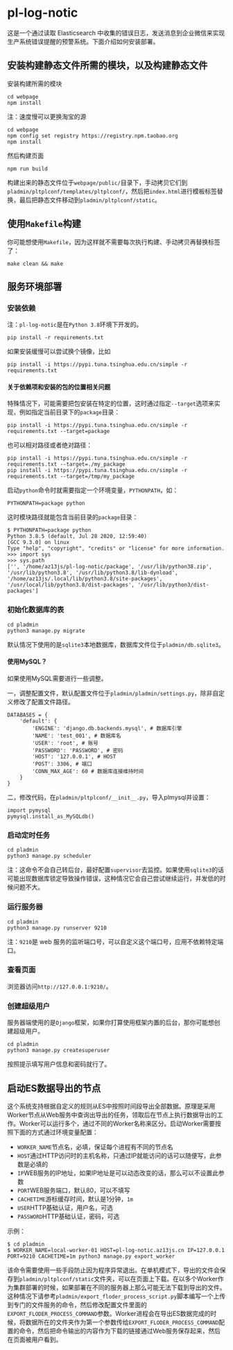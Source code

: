 # pl-log-notic

这是一个通过读取 Elasticsearch 中收集的错误日志，发送消息到企业微信来实现生产系统错误提醒的预警系统。下面介绍如何安装部署。

## 安装构建静态文件所需的模块，以及构建静态文件

安装构建所需的模块

    cd webpage
    npm install

注：速度慢可以更换淘宝的源

    cd webpage
    npm config set registry https://registry.npm.taobao.org
    npm install

然后构建页面

    npm run build

构建出来的静态文件位于`webpage/public/`目录下，手动拷贝它们到`pladmin/pltplconf/templates/pltplconf/`，然后把`index.html`进行模板标签替换，最后把静态文件移动到`pladmin/pltplconf/static`。

## 使用`Makefile`构建

你可能想使用`Makefile`，因为这样就不需要每次执行构建、手动拷贝再替换标签了：

    make clean && make

## 服务环境部署

### 安装依赖

注：`pl-log-notic`是在`Python 3.8`环境下开发的。

    pip install -r requirements.txt

如果安装缓慢可以尝试换个镜像，比如

    pip install -i https://pypi.tuna.tsinghua.edu.cn/simple -r requirements.txt

#### 关于依赖项和安装的包的位置相关问题

特殊情况下，可能需要把包安装在特定的位置，这时通过指定`--target`选项来实现，例如指定当前目录下的`package`目录：

    pip install -i https://pypi.tuna.tsinghua.edu.cn/simple -r requirements.txt --target=package

也可以相对路径或者绝对路径：

    pip install -i https://pypi.tuna.tsinghua.edu.cn/simple -r requirements.txt --target=./my_package
    pip install -i https://pypi.tuna.tsinghua.edu.cn/simple -r requirements.txt --target=/tmp/my_package

启动`python`命令时就需要指定一个环境变量，`PYTHONPATH`，如：

    PYTHONPATH=package python

这时模块路径就能包含当前目录的`package`目录：

    $ PYTHONPATH=package python
    Python 3.8.5 (default, Jul 28 2020, 12:59:40) 
    [GCC 9.3.0] on linux
    Type "help", "copyright", "credits" or "license" for more information.
    >>> import sys
    >>> sys.path
    ['', '/home/az13js/pl-log-notic/package', '/usr/lib/python38.zip', '/usr/lib/python3.8', '/usr/lib/python3.8/lib-dynload', '/home/az13js/.local/lib/python3.8/site-packages', '/usr/local/lib/python3.8/dist-packages', '/usr/lib/python3/dist-packages']

### 初始化数据库的表

    cd pladmin
    python3 manage.py migrate

默认情况下使用的是`sqlite3`本地数据库，数据库文件位于`pladmin/db.sqlite3`。

#### 使用MySQL？

如果使用MySQL需要进行一些调整。

一，调整配置文件，默认配置文件位于`pladmin/pladmin/settings.py`，除非自定义修改了配置文件路径。

    DATABASES = {
        'default': {
            'ENGINE': 'django.db.backends.mysql', # 数据库引擎
            'NAME': 'test_001', # 数据库名
            'USER': 'root', # 账号
            'PASSWORD': 'PASSWORD', # 密码
            'HOST': '127.0.0.1', # HOST
            'POST': 3306, # 端口
            'CONN_MAX_AGE': 60 # 数据库连接维持时间
        }
    }

二，修改代码，在`pladmin/pltplconf/__init__.py`，导入plmysql并设置：

    import pymysql
    pymysql.install_as_MySQLdb()

### 启动定时任务

    cd pladmin
    python3 manage.py scheduler

注：这命令不会自己转后台，最好配置`supervisor`去监控。如果使用`sqlite3`的话可能出现数据库锁定导致操作错误，这种情况它会自己尝试继续运行，并发低的时候问题不大。

### 运行服务器

    cd pladmin
    python3 manage.py runserver 9210

注：`9210`是 web 服务的监听端口号，可以自定义这个端口号，应用不依赖特定端口。

### 查看页面

浏览器访问`http://127.0.0.1:9210/`。

### 创建超级用户

服务器端使用的是`Django`框架，如果你打算使用框架内置的后台，那你可能想创建超级用户。

    cd pladmin
    python3 manage.py createsuperuser

按照提示填写用户信息和密码就行了。

## 启动ES数据导出的节点

这个系统支持根据自定义的规则从ES中按照时间段导出全部数据。原理是采用Worker节点从Web服务中查询出导出的任务，领取后在节点上执行数据导出的工作。Worker可以运行多个，通过不同的Worker名称来区分。启动Worker需要按照下面的方式通过环境变量配置：

- `WORKER_NAME`节点名，必填，保证每个进程有不同的节点名
- `HOST`通过HTTP访问时的主机名称，只通过IP就能访问的话可以随便写，此参数是必填的
- `IP`WEB服务的IP地址，如果IP地址是可以动态改变的话，那么可以不设置此参数
- `PORT`WEB服务端口，默认80，可以不填写
- `CACHETIME`游标缓存时间，默认是1分钟，`1m`
- `USER`HTTP基础认证，用户名，可选
- `PASSWORD`HTTP基础认证，密码，可选

示例：

    $ cd pladmin
    $ WORKER_NAME=local-worker-01 HOST=pl-log-notic.az13js.cn IP=127.0.0.1 PORT=9210 CACHETIME=1m python3 manage.py export_worker

该命令需要使用一些手段防止因为程序异常退出。在单机模式下，导出的文件会保存到`pladmin/pltplconf/static`文件夹，可以在页面上下载。在以多个Worker作为集群部署的时候，如果部署在不同的服务器上那么可能无法下载到导出的文件。这种情况下请参考`pladmin/export_floder_process_script.py`脚本编写一个上传到专门的文件服务的命令，然后修改配置文件里面的`EXPORT_FLODER_PROCESS_COMMAND`参数。Worker进程会在导出ES数据完成的时候，将数据所在的文件夹作为第一个参数传给`EXPORT_FLODER_PROCESS_COMMAND`配置的命令，然后把命令输出的内容作为下载的链接通过Web服务保存起来，然后在页面被用户看到。
